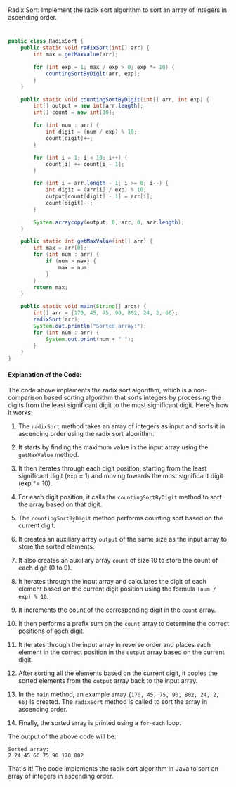 #
Radix Sort: Implement the radix sort algorithm to sort an array of integers in ascending order.
#

```java
public class RadixSort {
    public static void radixSort(int[] arr) {
        int max = getMaxValue(arr);

        for (int exp = 1; max / exp > 0; exp *= 10) {
            countingSortByDigit(arr, exp);
        }
    }

    public static void countingSortByDigit(int[] arr, int exp) {
        int[] output = new int[arr.length];
        int[] count = new int[10];

        for (int num : arr) {
            int digit = (num / exp) % 10;
            count[digit]++;
        }

        for (int i = 1; i < 10; i++) {
            count[i] += count[i - 1];
        }

        for (int i = arr.length - 1; i >= 0; i--) {
            int digit = (arr[i] / exp) % 10;
            output[count[digit] - 1] = arr[i];
            count[digit]--;
        }

        System.arraycopy(output, 0, arr, 0, arr.length);
    }

    public static int getMaxValue(int[] arr) {
        int max = arr[0];
        for (int num : arr) {
            if (num > max) {
                max = num;
            }
        }
        return max;
    }

    public static void main(String[] args) {
        int[] arr = {170, 45, 75, 90, 802, 24, 2, 66};
        radixSort(arr);
        System.out.println("Sorted array:");
        for (int num : arr) {
            System.out.print(num + " ");
        }
    }
}
```

#### Explanation of the Code:

The code above implements the radix sort algorithm, which is a non-comparison based sorting algorithm that sorts integers by processing the digits from the least significant digit to the most significant digit. Here's how it works:

1. The `radixSort` method takes an array of integers as input and sorts it in ascending order using the radix sort algorithm.

2. It starts by finding the maximum value in the input array using the `getMaxValue` method.

3. It then iterates through each digit position, starting from the least significant digit (exp = 1) and moving towards the most significant digit (exp *= 10).

4. For each digit position, it calls the `countingSortByDigit` method to sort the array based on that digit.

5. The `countingSortByDigit` method performs counting sort based on the current digit.

6. It creates an auxiliary array `output` of the same size as the input array to store the sorted elements.

7. It also creates an auxiliary array `count` of size 10 to store the count of each digit (0 to 9).

8. It iterates through the input array and calculates the digit of each element based on the current digit position using the formula `(num / exp) % 10`.

9. It increments the count of the corresponding digit in the `count` array.

10. It then performs a prefix sum on the `count` array to determine the correct positions of each digit.

11. It iterates through the input array in reverse order and places each element in the correct position in the `output` array based on the current digit.

12. After sorting all the elements based on the current digit, it copies the sorted elements from the `output` array back to the input array.

13. In the `main` method, an example array `{170, 45, 75, 90, 802, 24, 2, 66}` is created. The `radixSort` method is called to sort the array in ascending order.

14. Finally, the sorted array is printed using a `for-each` loop.

The output of the above code will be:
```
Sorted array:
2 24 45 66 75 90 170 802
```

That's it! The code implements the radix sort algorithm in Java to sort an array of integers in ascending order.
